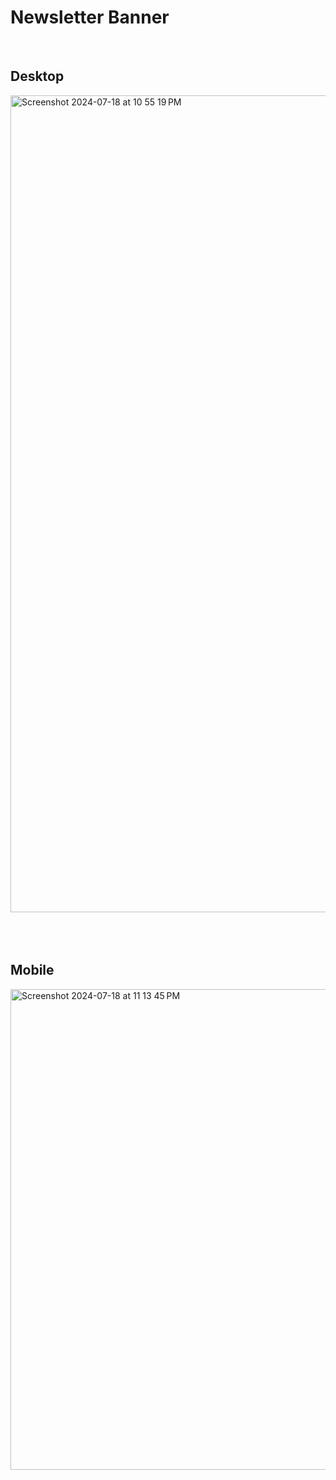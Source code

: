 # Newsletter Banner 
<br/>

## Desktop
<img width="1307" alt="Screenshot 2024-07-18 at 10 55 19 PM" src="https://github.com/user-attachments/assets/0315b50f-59d6-414e-936a-2c2057f435e1">

<br/>
<br/>
<br/>
<br/>

## Mobile
<img width="769" alt="Screenshot 2024-07-18 at 11 13 45 PM" src="https://github.com/user-attachments/assets/2bd387e3-b644-48ce-860c-b0f5e0ce3784">
